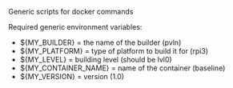 
Generic scripts for docker commands

Required generic environment variables:
- ${MY_BUILDER}         = the name of the builder (pvln)
- ${MY_PLATFORM}        = type of platform to build it for (rpi3)
- ${MY_LEVEL}           = building level (should be lvl0)
- ${MY_CONTAINER_NAME}  = name of the container (baseline)
- ${MY_VERSION}         = version (1.0)
